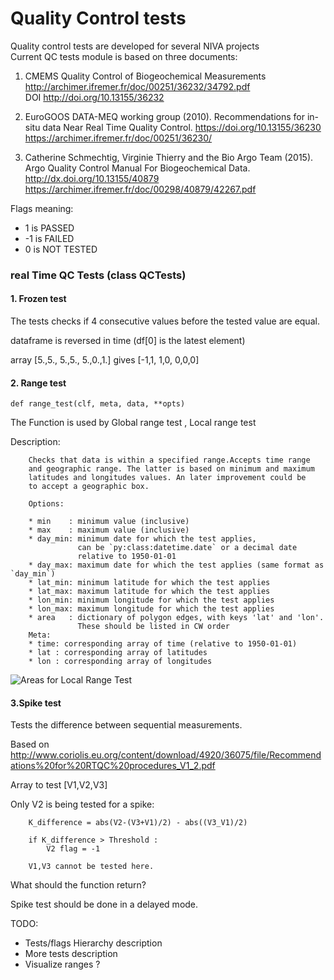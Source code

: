 # Quality Control tests 

Quality control tests are developed for several NIVA projects  
Current QC tests module is based on three documents: 

1. CMEMS Quality Control of Biogeochemical Measurements
http://archimer.ifremer.fr/doc/00251/36232/34792.pdf   
DOI http://doi.org/10.13155/36232

1. EuroGOOS DATA-MEQ working group (2010). 
Recommendations for in-situ data Near Real Time Quality Control. https://doi.org/10.13155/36230
https://archimer.ifremer.fr/doc/00251/36230/ 

1. Catherine Schmechtig, Virginie Thierry and the Bio Argo Team (2015). 
Argo Quality Control Manual For Biogeochemical Data. http://dx.doi.org/10.13155/40879
https://archimer.ifremer.fr/doc/00298/40879/42267.pdf


Flags meaning: 

* 1  is PASSED 
* -1 is FAILED 
* 0 is NOT TESTED

### real Time QC Tests  (class QCTests)

#### 1. Frozen test

The tests checks if 4 consecutive values before the tested value are equal. 

dataframe is reversed in time (df[0] is the latest element) 

array [5.,5., 5.,5., 5.,0.,1.] gives [-1,1, 1,0, 0,0,0] 

#### 2. Range test

`def range_test(clf, meta, data, **opts)`

The Function is used by Global range test , Local range test

Description:

        Checks that data is within a specified range.Accepts time range 
        and geographic range. The latter is based on minimum and maximum 
        latitudes and longitudes values. An later improvement could be
        to accept a geographic box.  
        
        Options:  
               
        * min    : minimum value (inclusive)
        * max    : maximum value (inclusive)
        * day_min: minimum date for which the test applies,
                   can be `py:class:datetime.date` or a decimal date
                   relative to 1950-01-01
        * day_max: maximum date for which the test applies (same format as `day_min`) 
        * lat_min: minimum latitude for which the test applies
        * lat_max: maximum latitude for which the test applies
        * lon_min: minimum longitude for which the test applies
        * lon_max: maximum longitude for which the test applies
        * area   : dictionary of polygon edges, with keys 'lat' and 'lon'. 
                   These should be listed in CW order       
        Meta:        
        * time: corresponding array of time (relative to 1950-01-01)
        * lat : corresponding array of latitudes
        * lon : corresponding array of longitudes   
        
   
        
![Areas for Local Range Test](../figs/Local_range_test_areas.png) 


#### 3.Spike test

Tests the difference between sequential measurements. 

Based on http://www.coriolis.eu.org/content/download/4920/36075/file/Recommendations%20for%20RTQC%20procedures_V1_2.pdf 

Array to test [V1,V2,V3]

Only V2 is being tested for a spike: 
      
        K_difference = abs(V2-(V3+V1)/2) - abs((V3_V1)/2)

        if K_difference > Threshold :
            V2 flag = -1 

        V1,V3 cannot be tested here. 

What should the function return? 

Spike test should be done in a delayed mode. 
        

TODO: 
* Tests/flags Hierarchy description 
* More tests description 
* Visualize ranges ?

        
